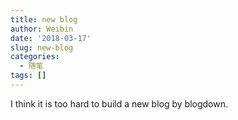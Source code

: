 ```yaml
---
title: new blog
author: Weibin
date: '2018-03-17'
slug: new-blog
categories:
  - 随笔
tags: []
---
```

I think it is too hard to build a new blog by blogdown.